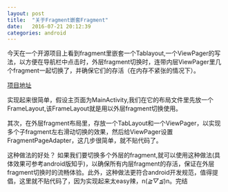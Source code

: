 ```yaml
---
layout: post
title:  "关于Fragment嵌套Fragment"
date:   2016-07-21 20:12:39
categories: android
---
```


今天在一个开源项目上看到fragment里嵌套一个Tablayout,一个ViewPager的写法，以方便在导航栏中点击时，外层fragment切换时，连带内层ViewPager里几个fragment一起切换了，并确保它们的存活（在内存不紧张的情况下）。

[ 项目地址 ][project-address]

实现起来很简单，假设主页面为MainActivity,我们在它的布局文件里先放一个FrameLayout,该FrameLayout就是用以外层fragment切换使用。

其次，在外层fragment布局里，存放一个TabLayout和一个ViewPager，以实现多个子fragment左右滑动切换的效果，然后给ViewPager设置FragmentPageAdapter，这几步很简单，就不贴代码了。

这种做法的好处？
如果我们要切换多个外层的fragment,就可以使用这种做法(具体效果可参考android版知乎)，以确保所有内层fragment的存活，保证在外层fragment切换时的流畅体验。此外，这种做法更符合android开发规范，值得提倡，这里就不贴代码了，因为实现起来太easy辣，n(*≧▽≦*)n。完结

[project-address]: https://github.com/DanteAndroid/Knowledge